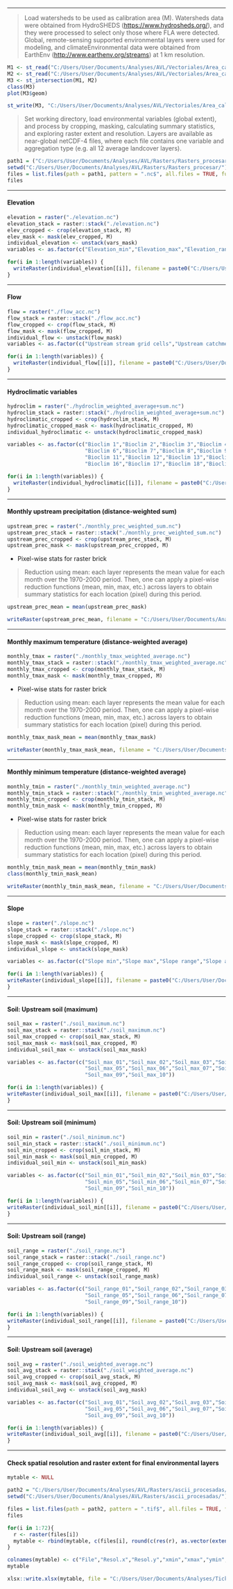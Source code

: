 ----
>Load watersheds to be used as calibration area (M). Watersheds data were obtained from HydroSHEDS (https://www.hydrosheds.org/), and they were processed to select only those where FLA were detected.
Global, remote-sensing supported environmental layers were used for modeling, and climateEnvironmental data were obtained from EarthEnv (http://www.earthenv.org/streams) at 1 km resolution.

```r
M1 <- st_read("C:/Users/User/Documents/Analyses/AVL/Vectoriales/Area_calibracion/Watersheds_dissolved.shp")
M2 <- st_read("C:/Users/User/Documents/Analyses/AVL/Vectoriales/Area_calibracion/Bs.As_province.gpkg")
M3 <- st_intersection(M1, M2)
class(M3)
plot(M3$geom)

st_write(M3, "C:/Users/User/Documents/Analyses/AVL/Vectoriales/Area_calibracion/M_final.gpkg", driver = "gpkg")
```

>Set working directory, load environmental variables (global extent), and process by cropping, masking, calculating summary statistics, and exploring raster extent and resolution.
Layers are available as near-global netCDF-4 files, where each file contains one 
variable and aggregation type (e.g. all 12 average landcover layers).

```r
path1 = ("C:/Users/User/Documents/Analyses/AVL/Rasters/Rasters_procesar/") 
setwd("C:/Users/User/Documents/Analyses/AVL/Rasters/Rasters_procesar/")
files = list.files(path = path1, pattern = ".nc$", all.files = TRUE, full.names = FALSE)
files 
```
----
#### Elevation

```r
elevation = raster("./elevation.nc")
elevation_stack = raster::stack("./elevation.nc")
elev_cropped <- crop(elevation_stack, M)
elev_mask <- mask(elev_cropped, M)
individual_elevation <- unstack(vars_mask)
variables <- as.factor(c("Elevation_min","Elevation_max","Elevation_range","Elevation_average"))

for(i in 1:length(variables)) {
  writeRaster(individual_elevation[[i]], filename = paste0("C:/Users/User/Documents/Analyses/AVL/Rasters/ascii_procesadas/", variables[i]), format = "GTiff")
}
```
----
#### Flow

```r
flow = raster("./flow_acc.nc")
flow_stack = raster::stack("./flow_acc.nc")
flow_cropped <- crop(flow_stack, M)
flow_mask <- mask(flow_cropped, M)
individual_flow <- unstack(flow_mask)  
variables <- as.factor(c("Upstream stream grid cells","Upstream catchment grid cells"))

for(i in 1:length(variables)) {
  writeRaster(individual_flow[[i]], filename = paste0("C:/Users/User/Documents/Analyses/AVL/Rasters/ascii_procesadas/", variables[i]), format = "GTiff")
}
```
----
#### Hydroclimatic variables

```r
hydroclim = raster("./hydroclim_weighted_average+sum.nc")
hydroclim_stack = raster::stack("./hydroclim_weighted_average+sum.nc")
hydroclimatic_cropped <- crop(hydroclim_stack, M)
hydroclimatic_cropped_mask <- mask(hydroclimatic_cropped, M)
individual_hydroclimatic <- unstack(hydroclimatic_cropped_mask)

variables <- as.factor(c("Bioclim 1","Bioclim 2","Bioclim 3","Bioclim 4","Bioclim 5",
                         "Bioclim 6","Bioclim 7","Bioclim 8","Bioclim 9","Bioclim 10",
                         "Bioclim 11","Bioclim 12","Bioclim 13","Bioclim 14","Bioclim 15",
                         "Bioclim 16","Bioclim 17","Bioclim 18","Bioclim 19"))

for(i in 1:length(variables)) {
  writeRaster(individual_hydroclimatic[[i]], filename = paste0("C:/Users/User/Documents/Analyses/AVL/Rasters/ascii_procesadas/", variables[i]), format = "GTiff")
}
```
----
#### Monthly upstream precipitation (distance-weighted sum)

```r
upstream_prec = raster("./monthly_prec_weighted_sum.nc")
upstream_prec_stack = raster::stack("./monthly_prec_weighted_sum.nc")
upstream_prec_cropped <- crop(upstream_prec_stack, M)
upstream_prec_mask <- mask(upstream_prec_cropped, M)
```

* Pixel-wise stats for raster brick 
>Reduction using mean: each layer represents the mean value for each month over the 1970-2000 period. Then, one can apply a pixel-wise reduction functions (mean, min, max, etc.) across layers to obtain summary statistics for each location (pixel) during this period. 

```r
upstream_prec_mean = mean(upstream_prec_mask)

writeRaster(upstream_prec_mean, filename = "C:/Users/User/Documents/Analyses/AVL/Rasters/ascii_procesadas/Monthly upstream precipitation", format = "GTiff", overwrite = TRUE)
```
----
#### Monthly maximum temperature (distance-weighted average)

```r
monthly_tmax = raster("./monthly_tmax_weighted_average.nc")
monthly_tmax_stack = raster::stack("./monthly_tmax_weighted_average.nc")
monthly_tmax_cropped <- crop(monthly_tmax_stack, M)
monthly_tmax_mask <- mask(monthly_tmax_cropped, M)
```

* Pixel-wise stats for raster brick   
>Reduction using mean: each layer represents the mean value for each month over the 1970-2000 period. Then, one can apply a pixel-wise reduction functions (mean, min, max, etc.) across layers to obtain summary statistics for each location (pixel) during this period.

```r
monthly_tmax_mask_mean = mean(monthly_tmax_mask)

writeRaster(monthly_tmax_mask_mean, filename = "C:/Users/User/Documents/Analyses/AVL/Rasters/ascii_procesadas/Monthly maximum temperature", format = "GTiff", overwrite = TRUE)
```

----
#### Monthly minimum temperature (distance-weighted average)

```r
monthly_tmin = raster("./monthly_tmin_weighted_average.nc")
monthly_tmin_stack = raster::stack("./monthly_tmin_weighted_average.nc")
monthly_tmin_cropped <- crop(monthly_tmin_stack, M)
monthly_tmin_mask <- mask(monthly_tmin_cropped, M)
```

* Pixel-wise stats for raster brick 
>Reduction using mean: each layer represents the mean value for each month over the 1970-2000 period. Then, one can apply a pixel-wise reduction functions (mean, min, max, etc.) across layers to obtain summary statistics for each location (pixel) during this period. 

```r
monthly_tmin_mask_mean = mean(monthly_tmin_mask)
class(monthly_tmin_mask_mean)

writeRaster(monthly_tmin_mask_mean, filename = "C:/Users/User/Documents/Analyses/AVL/Rasters/ascii_procesadas/Monthly minimum temperature", format = "GTiff", overwrite = TRUE)
```

----
#### Slope

```r
slope = raster("./slope.nc")
slope_stack = raster::stack("./slope.nc")
slope_cropped <- crop(slope_stack, M)
slope_mask <- mask(slope_cropped, M)
individual_slope <- unstack(slope_mask) 

variables <- as.factor(c("Slope min","Slope max","Slope range","Slope average"))

for(i in 1:length(variables)) {
writeRaster(individual_slope[[i]], filename = paste0("C:/Users/User/Documents/Analyses/AVL/Rasters/ascii_procesadas/", variables[i]), format = "GTiff")
}
```

----
#### Soil: Upstream soil (maximum)

```r
soil_max = raster("./soil_maximum.nc")
soil_max_stack = raster::stack("./soil_maximum.nc")
soil_max_cropped <- crop(soil_max_stack, M)
soil_max_mask <- mask(soil_max_cropped, M)
individual_soil_max <- unstack(soil_max_mask)

variables <- as.factor(c("Soil_max_01","Soil_max_02","Soil_max_03","Soil_max_04",
                         "Soil_max_05","Soil_max_06","Soil_max_07","Soil_max_08",
                         "Soil_max_09","Soil_max_10"))

for(i in 1:length(variables)) {
writeRaster(individual_soil_max[[i]], filename = paste0("C:/Users/User/Documents/Analyses/AVL/Rasters/ascii_procesadas/", variables[i]), format = "GTiff")
}
```
----
#### Soil: Upstream soil (minimum)

```r
soil_min = raster("./soil_minimum.nc")
soil_min_stack = raster::stack("./soil_minimum.nc")
soil_min_cropped <- crop(soil_min_stack, M)
soil_min_mask <- mask(soil_min_cropped, M)
individual_soil_min <- unstack(soil_min_mask) 

variables <- as.factor(c("Soil_min_01","Soil_min_02","Soil_min_03","Soil_min_04",
                         "Soil_min_05","Soil_min_06","Soil_min_07","Soil_min_08",
                         "Soil_min_09","Soil_min_10"))

for(i in 1:length(variables)) {
writeRaster(individual_soil_min[[i]], filename = paste0("C:/Users/User/Documents/Analyses/AVL/Rasters/ascii_procesadas/", variables[i]), format = "GTiff")
}
```
----
#### Soil: Upstream soil (range)

```r
soil_range = raster("./soil_range.nc")
soil_range_stack = raster::stack("./soil_range.nc")
soil_range_cropped <- crop(soil_range_stack, M)
soil_range_mask <- mask(soil_range_cropped, M)
individual_soil_range <- unstack(soil_range_mask)

variables <- as.factor(c("Soil_range_01","Soil_range_02","Soil_range_03","Soil_range_04",
                         "Soil_range_05","Soil_range_06","Soil_range_07","Soil_range_08",
                         "Soil_range_09","Soil_range_10"))

for(i in 1:length(variables)) {
writeRaster(individual_soil_range[[i]], filename = paste0("C:/Users/User/Documents/Analyses/AVL/Rasters/ascii_procesadas/", variables[i]), format = "GTiff")
}
```

----
#### Soil: Upstream soil (average)

```r
soil_avg = raster("./soil_weighted_average.nc")
soil_avg_stack = raster::stack("./soil_weighted_average.nc")
soil_avg_cropped <- crop(soil_avg_stack, M)
soil_avg_mask <- mask(soil_avg_cropped, M)
individual_soil_avg <- unstack(soil_avg_mask)

variables <- as.factor(c("Soil_avg_01","Soil_avg_02","Soil_avg_03","Soil_avg_04",
                         "Soil_avg_05","Soil_avg_06","Soil_avg_07","Soil_avg_08",
                         "Soil_avg_09","Soil_avg_10"))

for(i in 1:length(variables)) {
writeRaster(individual_soil_avg[[i]], filename = paste0("C:/Users/User/Documents/Analyses/AVL/Rasters/ascii_procesadas/", variables[i]), format = "GTiff")
}
```

----
#### Check spatial resolution and raster extent for final environmental layers

```r
mytable <- NULL

path2 = "C:/Users/User/Documents/Analyses/AVL/Rasters/ascii_procesadas/" 
setwd("C:/Users/User/Documents/Analyses/AVL/Rasters/ascii_procesadas/")

files = list.files(path = path2, pattern = ".tif$", all.files = TRUE, full.names = FALSE)
files 

for(i in 1:72){
  r <- raster(files[i])
  mytable <- rbind(mytable, c(files[i], round(c(res(r), as.vector(extent(r))), 8)))
}

colnames(mytable) <- c("File","Resol.x","Resol.y","xmin","xmax","ymin","ymax")
mytable

xlsx::write.xlsx(mytable, file = "C:/Users/User/Documents/Analyses/Ticks ENM/Modeling/O_turicata/Raster_props_calibration.xlsx", sheetName = "Sheet1", col.names = TRUE, row.names = TRUE, append = FALSE)
```

